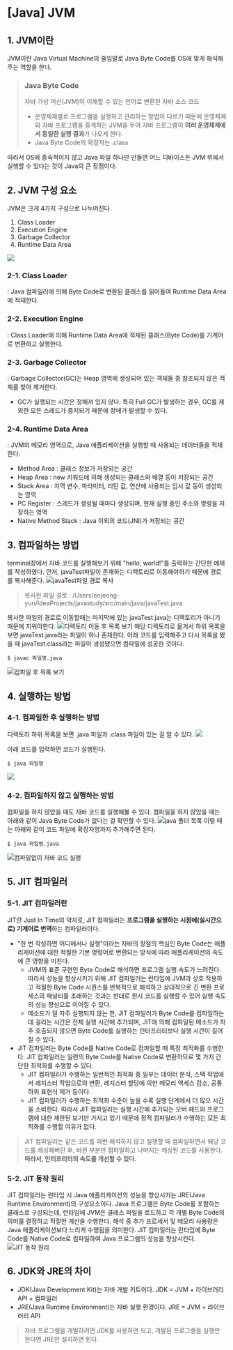 # [Java] JVM

## 1. JVM이란
JVM이란 Java Virtual Machine의 줄임말로 Java Byte Code를 OS에 맞게 해석해주는 역할을 한다.

> ### Java Byte Code
> 자바 가상 머신(JVM)이 이해할 수 있는 언어로 변환된 자바 소스 코드
> - 운영체제별로 프로그램을 실행하고 관리하는 방법이 다르기 때문에 운영체제와 자바 프로그램을 중계하는 JVM을 두어 자바 프로그램이 **여러 운영체제에서 동일한 실행 결과**가 나오게 한다.
> - Java Byte Code의 확장자는 .class

따라서 OS에 종속적이지 않고 Java 파일 하나만 만들면 어느 디바이스든 JVM 위에서 실행할 수 있다는 것이 Java의 큰 장점이다.

## 2. JVM 구성 요소
JVM은 크게 4가지 구성으로 나누어진다.
1. Class Loader
2. Execution Engine
3. Garbage Collector
4. Runtime Data Area

![](https://images.velog.io/images/minide/post/ae333858-7e81-42c0-b25a-19254a62bd05/%EC%8A%A4%ED%81%AC%EB%A6%B0%EC%83%B7%202021-01-07%20%EC%98%A4%ED%9B%84%204.50.54.png)
### 2-1. Class Loader
: Java 컴파일러에 의해 Byte Code로 변환된 클래스를 읽어들여 Runtime Data Area에 적재한다.
### 2-2. Execution Engine
: Class Loader에 의해 Runtime Data Area에 적재된 클래스(Byte Code)를 기계어로 변환하고 실행한다.
### 2-3. Garbage Collector
: Garbage Collector(GC)는 Heap 영역에 생성되어 있는 객체들 중 참조되지 않은 객체를 찾아 제거한다.
- GC가 실행되는 시간은 정해져 있지 않다. 특히 Full GC가 발생하는 경우, GC를 제외한 모든 스레드가 중지되기 때문에 장애가 발생할 수 있다.
### 2-4. Runtime Data Area
: JVM의 메모리 영역으로, Java 애플리케이션을 실행할 때 사용되는 데이터들을 적재한다.
- Method Area
  : 클래스 정보가 저장되는 공간
- Heap Area
  : new 키워드에 의해 생성되는 클래스와 배열 등이 저장되는 공간
- Stack Area
  : 지역 변수, 파라미터, 리턴 값, 연산에 사용되는 임시 값 등이 생성되는 영역
- PC Register
  : 스레드가 생성될 때마다 생성되며, 현재 실행 중인 주소와 명령을 저장하는 영역
- Native Method Stack
  : Java 이외의 코드(JNI)가 저장되는 공간

## 3. 컴파일하는 방법
terminal창에서 자바 코드를 실행해보기 위해 "hello, world!"를 출력하는 간단한 예제를 작성하였다.
먼저, javaTest파일이 존재하는 디렉토리로 이동해야하기 때문에 경로를 복사해준다.
![javaTest파일 경로 복사](https://images.velog.io/images/minide/post/13975e2e-4e0f-4842-8f79-373f27d266ec/%EC%8A%A4%ED%81%AC%EB%A6%B0%EC%83%B7%202021-01-07%20%EC%98%A4%ED%9B%84%2012.02.46.png)
> 복사한 파일 경로 : /Users/eojeong-yun/IdeaProjects/javastudy/src/main/java/javaTest.java

복사한 파일의 경로로 이동할때는 마지막에 있는 javaTest.java는 디렉토리가 아니기 때문에 지워야한다.
![디렉토리 이동 후 목록 보기](https://images.velog.io/images/minide/post/b59946eb-84ad-46d4-8fc9-65d28fcb4278/%EC%8A%A4%ED%81%AC%EB%A6%B0%EC%83%B7%202021-01-07%20%EC%98%A4%ED%9B%84%2012.04.00.png)
해당 디렉토리로 옮겨서 하위 목록을 보면 javaTest.java라는 파일이 하나 존재한다.
아래 코드를 입력해주고 다시 목록을 봤을 때 javaTest.class라는 파일이 생성됐으면 컴파일에 성공한 것이다.
```
$ javac 파일명.java
```
![컴파일 후 목록 보기](https://images.velog.io/images/minide/post/9b5a58f7-c8c6-4487-907f-eda547ad307e/%EC%8A%A4%ED%81%AC%EB%A6%B0%EC%83%B7%202021-01-07%20%EC%98%A4%ED%9B%84%2012.04.27.png)

## 4. 실행하는 방법
### 4-1. 컴파일한 후 실행하는 방법
디렉토리 하위 목록을 보면 .java 파일과 .class 파일이 있는 걸 알 수 있다.
![](https://images.velog.io/images/minide/post/9f19e25d-4caf-45ad-ad11-e08e792dad7f/%EC%8A%A4%ED%81%AC%EB%A6%B0%EC%83%B7%202021-01-07%20%EC%98%A4%ED%9B%84%2012.18.19.png)

아래 코드를 입력하면 코드가 실행된다.
```
$ java 파일명
```
![](https://images.velog.io/images/minide/post/4ceecf88-da0c-438b-9149-20c9a9ecfa2f/%EC%8A%A4%ED%81%AC%EB%A6%B0%EC%83%B7%202021-01-07%20%EC%98%A4%ED%9B%84%2012.17.54.png)

### 4-2. 컴파일하지 않고 실행하는 방법
컴파일을 하지 않았을 때도 자바 코드를 실행해볼 수 있다.
컴파일을 하지 않았을 때는 아래와 같이 Java Byte Code가 없다는 걸 확인할 수 있다.
![java 폴더 목록](https://images.velog.io/images/minide/post/a2b93a9f-7b1b-4296-93de-e2b755688ad0/%EC%8A%A4%ED%81%AC%EB%A6%B0%EC%83%B7%202021-01-07%20%EC%98%A4%ED%9B%84%2012.10.34.png)
이럴 때는 아래와 같이 코드 파일에 확장자명까지 추가해주면 된다.
```
$ java 파일명.java
```
![컴파일없이 자바 코드 실행](https://images.velog.io/images/minide/post/96f7e2dd-3c22-4add-a8e3-1b9e5af9754e/%EC%8A%A4%ED%81%AC%EB%A6%B0%EC%83%B7%202021-01-07%20%EC%98%A4%ED%9B%84%2012.10.51.png)

## 5. JIT 컴파일러
### 5-1. JIT 컴파일러란
JIT란 Just In Time의 약자로, JIT 컴파일러는 **프로그램을 실행하는 시점에(실시간으로) 기계어로 번역**하는 컴파일러이다.
- "한 번 작성하면 어디에서나 실행"이라는 자바의 장점의 핵심인 Byte Code는 애플리케이션에 대한 적절한 기본 명령어로 변환되는 방식에 따라 애플리케이션의 속도에 큰 영향을 미친다.
    - JVM의 표준 구현인 Byte Code로 해석하면 프로그램 실행 속도가 느려진다. 따라서 성능을 향상시키기 위해 JIT 컴파일러는 런타임에 JVM과 상호 작용하고 적절한 Byte Code 시퀀스를 반복적으로 해석하고 상대적으로 긴 변환 프로세스의 패널티를 초래하는 것과는 반대로 원시 코드를 실행할 수 있어 실행 속도의 성능 향상으로 이어질 수 있다.
    - 메소드가 덜 자주 실행되지 않는 한, JIT 컴파일러가 Byte Code를 컴파일하는 데 걸리는 시간은 전체 실행 시간에 추가되며, JIT에 의해 컴파일된 메소드가 자주 호출되지 않으면 Byte Code를 실행하는 인터프리터보다 실행 시간이 길어질 수 있다.
- JIT 컴파일러는 Byte Code를 Native Code로 컴파일할 때 특정 최적화를 수행한다. JIT 컴파일러는 일련의 Byte Code를 Native Code로 변환하므로 몇 가지 간단한 최적화를 수행할 수 있다.
    - JIT 컴파일러가 수행하는 일반적인 최적화 중 일부는 데이터 분석, 스택 작업에서 레지스터 작업으로의 변환, 레지스터 할당에 의한 메모리 액세스 감소, 공통 하위 표현식 제거 등이다.
    - JIT 컴파일러가 수행하는 최적화 수준이 높을 수록 실행 단계에서 더 많으 시간을 소비한다. 따라서 JIT 컴파일러는 실행 시간에 추가되는 오버 헤드와 프로그램에 대한 제한된 보기만 가지고 있기 때문에 정적 컴파일러가 수행하는 모든 최적화를 수행할 여유가 없다.

> JIT 컴파일러는 같은 코드를 매번 해석하지 않고 실행할 때 컴파일하면서 해당 코드를 캐싱해버린 후, 바뀐 부분만 컴파일하고 나머지는 캐싱된 코드를 사용한다.
**따라서, 인터프리터의 속도를 개선할 수 있다.**

### 5-2. JIT 동작 원리
JIT 컴파일러는 런타임 시 Java 애플리케이션의 성능을 향상시키는 JRE(Java Runtime Environment)의 구성요소이다. Java 프로그램은 Byte Code를 포함하는 클래스로 구성되는데, 런타임에 JVM은 클래스 파일을 로드하고 각 개별 Byte Code의 의미를 결정하고 적절한 계산을 수행한다. 해석 중 추가 프로세서 및 메모리 사용량은 Java 애플리케이션보다 느리게 수행됨을 의미한다. JIT 컴파일러는 런타임에 Byte Code를 Native Code로 컴파일하여 Java 프로그램의 성능을 향상시킨다.
![JIT 동작 원리](https://images.velog.io/images/minide/post/9bb05cd4-732d-471f-af94-8a1d21141ff6/%EC%8A%A4%ED%81%AC%EB%A6%B0%EC%83%B7%202021-01-07%20%EC%98%A4%ED%9B%84%204.30.17.png)

## 6. JDK와 JRE의 차이
- JDK(Java Development Kit)는 자바 개발 키트이다.
  JDK = JVM + 라이브러리 API + 컴파일러
- JRE(Java Runtime Environment)는 자바 실행 환경이다.
  JRE = JVM + 라이브러리 API

> 자바 프로그램을 개발하려면 JDK를 사용하면 되고, 개발된 프로그램을 실행만 한다면 JRE만 설치하면 된다.